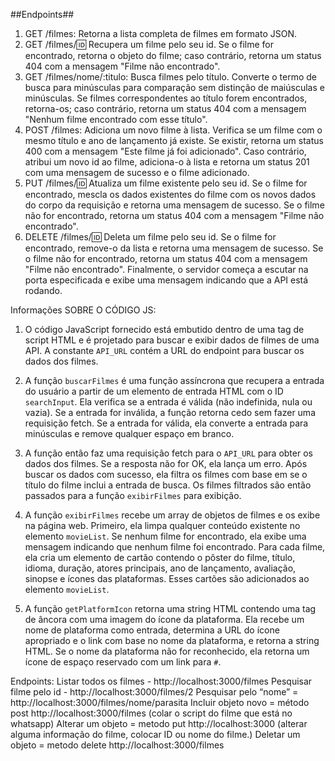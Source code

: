 
##Endpoints##
1. GET /filmes: Retorna a lista completa de filmes em formato JSON.
2. GET /filmes/:id: Recupera um filme pelo seu id. Se o filme for encontrado, retorna o objeto do filme; caso contrário, retorna um status 404 com a mensagem "Filme não encontrado".
3. GET /filmes/nome/:titulo: Busca filmes pelo título. Converte o termo de busca para minúsculas para comparação sem distinção de maiúsculas e minúsculas. Se filmes correspondentes ao título forem encontrados, retorna-os; caso contrário, retorna um status 404 com a mensagem "Nenhum filme encontrado com esse título".
4. POST /filmes: Adiciona um novo filme à lista. Verifica se um filme com o mesmo título e ano de lançamento já existe. Se existir, retorna um status 400 com a mensagem "Este filme já foi adicionado". Caso contrário, atribui um novo id ao filme, adiciona-o à lista e retorna um status 201 com uma mensagem de sucesso e o filme adicionado.
5. PUT /filmes/:id: Atualiza um filme existente pelo seu id. Se o filme for encontrado, mescla os dados existentes do filme com os novos dados do corpo da requisição e retorna uma mensagem de sucesso. Se o filme não for encontrado, retorna um status 404 com a mensagem "Filme não encontrado".
6. DELETE /filmes/:id: Deleta um filme pelo seu id. Se o filme for encontrado, remove-o da lista e retorna uma mensagem de sucesso. Se o filme não for encontrado, retorna um status 404 com a mensagem "Filme não encontrado".
Finalmente, o servidor começa a escutar na porta especificada e exibe uma mensagem indicando que a API está rodando.


Informações SOBRE O CÓDIGO JS: 
1. O código JavaScript fornecido está embutido dentro de uma tag de script HTML e é projetado para buscar e exibir dados de filmes de uma API. A constante `API_URL` contém a URL do endpoint para buscar os dados dos filmes.

2. A função `buscarFilmes` é uma função assíncrona que recupera a entrada do usuário a partir de um elemento de entrada HTML com o ID `searchInput`. Ela verifica se a entrada é válida (não indefinida, nula ou vazia). Se a entrada for inválida, a função retorna cedo sem fazer uma requisição fetch. Se a entrada for válida, ela converte a entrada para minúsculas e remove qualquer espaço em branco.

3. A função então faz uma requisição fetch para o `API_URL` para obter os dados dos filmes. Se a resposta não for OK, ela lança um erro. Após buscar os dados com sucesso, ela filtra os filmes com base em se o título do filme inclui a entrada de busca. Os filmes filtrados são então passados para a função `exibirFilmes` para exibição.

4. A função `exibirFilmes` recebe um array de objetos de filmes e os exibe na página web. Primeiro, ela limpa qualquer conteúdo existente no elemento `movieList`. Se nenhum filme for encontrado, ela exibe uma mensagem indicando que nenhum filme foi encontrado. Para cada filme, ela cria um elemento de cartão contendo o pôster do filme, título, idioma, duração, atores principais, ano de lançamento, avaliação, sinopse e ícones das plataformas. Esses cartões são adicionados ao elemento `movieList`.

5. A função `getPlatformIcon` retorna uma string HTML contendo uma tag de âncora com uma imagem do ícone da plataforma. Ela recebe um nome de plataforma como entrada, determina a URL do ícone apropriado e o link com base no nome da plataforma, e retorna a string HTML. Se o nome da plataforma não for reconhecido, ela retorna um ícone de espaço reservado com um link para `#`.

Endpoints: 
Listar todos os filmes  - http://localhost:3000/filmes
Pesquisar filme pelo id - http://localhost:3000/filmes/2
Pesquisar pelo “nome” = http://localhost:3000/filmes/nome/parasita
Incluir objeto novo  = método post http://localhost:3000/filmes (colar o script do filme que está no whatsapp)
Alterar  um objeto = metodo put http://localhost:3000 (alterar alguma informação do filme, colocar ID ou nome do filme.)
Deletar um objeto =  metodo delete http://localhost:3000/filmes
